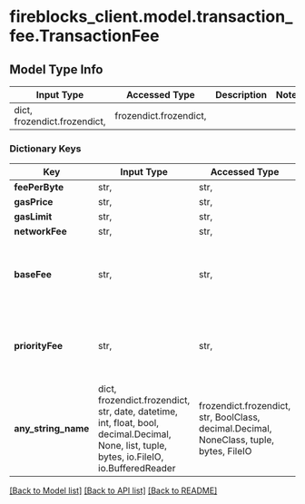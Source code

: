 # fireblocks_client.model.transaction_fee.TransactionFee

## Model Type Info
Input Type | Accessed Type | Description | Notes
------------ | ------------- | ------------- | -------------
dict, frozendict.frozendict,  | frozendict.frozendict,  |  | 

### Dictionary Keys
Key | Input Type | Accessed Type | Description | Notes
------------ | ------------- | ------------- | ------------- | -------------
**feePerByte** | str,  | str,  |  | [optional] 
**gasPrice** | str,  | str,  |  | [optional] 
**gasLimit** | str,  | str,  |  | [optional] 
**networkFee** | str,  | str,  |  | [optional] 
**baseFee** | str,  | str,  | (optional) Base Fee according to EIP-1559 (ETH assets) | [optional] 
**priorityFee** | str,  | str,  | (optional) Priority Fee according to EIP-1559 (ETH assets) | [optional] 
**any_string_name** | dict, frozendict.frozendict, str, date, datetime, int, float, bool, decimal.Decimal, None, list, tuple, bytes, io.FileIO, io.BufferedReader | frozendict.frozendict, str, BoolClass, decimal.Decimal, NoneClass, tuple, bytes, FileIO | any string name can be used but the value must be the correct type | [optional]

[[Back to Model list]](../../README.md#documentation-for-models) [[Back to API list]](../../README.md#documentation-for-api-endpoints) [[Back to README]](../../README.md)

